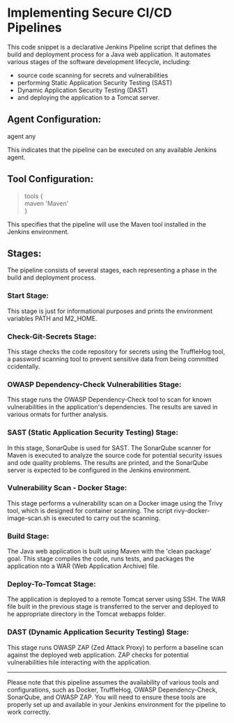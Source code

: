 # Implementing Secure CI/CD Pipelines

This code snippet is a declarative Jenkins Pipeline script that defines the build and deployment process for a Java web application. It automates various stages of the software development lifecycle, including:
- source code scanning for secrets and vulnerabilities
- performing Static Application Security Testing (SAST)
- Dynamic Application Security Testing (DAST)
- and deploying the application to a Tomcat server. 



## Agent Configuration:

agent any

This indicates that the pipeline can be executed on any available Jenkins agent.


## Tool Configuration:

   > tools { \
   > maven 'Maven' \
   > } 

This specifies that the pipeline will use the Maven tool installed in the Jenkins environment.



## Stages:

The pipeline consists of several stages, each representing a phase in the build and deployment process.

### Start Stage:
This stage is just for informational purposes and prints the environment variables PATH and M2_HOME.

### Check-Git-Secrets Stage:
This stage checks the code repository for secrets using the TruffleHog tool, a password scanning tool to prevent sensitive data from being committed ccidentally.

### OWASP Dependency-Check Vulnerabilities Stage:
This stage runs the OWASP Dependency-Check tool to scan for known vulnerabilities in the application's dependencies. The results are saved in various ormats for further analysis.

### SAST (Static Application Security Testing) Stage:
In this stage, SonarQube is used for SAST. The SonarQube scanner for Maven is executed to analyze the source code for potential security issues and ode quality problems. The results are printed, and the SonarQube server is expected to be configured in the Jenkins environment.

### Vulnerability Scan - Docker Stage:
This stage performs a vulnerability scan on a Docker image using the Trivy tool, which is designed for container scanning. The script rivy-docker-image-scan.sh is executed to carry out the scanning.

### Build Stage:
The Java web application is built using Maven with the 'clean package' goal. This stage compiles the code, runs tests, and packages the application nto a WAR (Web Application Archive) file.

### Deploy-To-Tomcat Stage:
The application is deployed to a remote Tomcat server using SSH. The WAR file built in the previous stage is transferred to the server and deployed to he appropriate directory in the Tomcat webapps folder.

### DAST (Dynamic Application Security Testing) Stage:
This stage runs OWASP ZAP (Zed Attack Proxy) to perform a baseline scan against the deployed web application. ZAP checks for potential vulnerabilities hile interacting with the application.

---

Please note that this pipeline assumes the availability of various tools and configurations, such as Docker, TruffleHog, OWASP Dependency-Check, SonarQube, and OWASP ZAP. You will need to ensure these tools are properly set up and available in your Jenkins environment for the pipeline to work correctly.